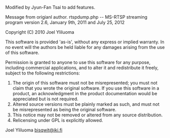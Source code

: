 Modified by Jyun-Fan Tsai to add features.

Message from origianl author.
rtspdump.php -- MS-RTSP streaming program
  version 2.6, January 9th, 2011 and July 25, 2012

  Copyright (C) 2010 Joel Yliluoma

  This software is provided 'as-is', without any express or implied
  warranty.  In no event will the authors be held liable for any damages
  arising from the use of this software.

  Permission is granted to anyone to use this software for any purpose,
  including commercial applications, and to alter it and redistribute it
  freely, subject to the following restrictions:

  1. The origin of this software must not be misrepresented; you must not
     claim that you wrote the original software. If you use this software
     in a product, an acknowledgment in the product documentation would be
     appreciated but is not required.
  2. Altered source versions must be plainly marked as such, and must not be
     misrepresented as being the original software.
  3. This notice may not be removed or altered from any source distribution.
  4. Relicensing under GPL is explicitly allowed.

  Joel Yliluoma bisqwit@iki.fi

